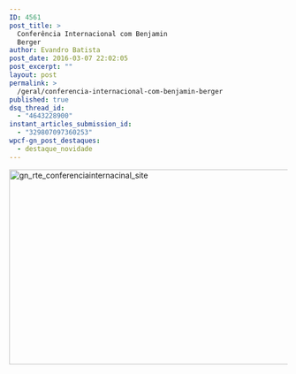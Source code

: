 ```yaml
---
ID: 4561
post_title: >
  Conferência Internacional com Benjamin
  Berger
author: Evandro Batista
post_date: 2016-03-07 22:02:05
post_excerpt: ""
layout: post
permalink: >
  /geral/conferencia-internacional-com-benjamin-berger
published: true
dsq_thread_id:
  - "4643228900"
instant_articles_submission_id:
  - "329807097360253"
wpcf-gn_post_destaques:
  - destaque_novidade
---
```

<img class="alignnone size-full wp-image-4567" src="http://www.gruponews.com.br/wp-content/uploads/2016/03/gn_rte_conferenciainternacinal_site.png" alt="gn_rte_conferenciainternacinal_site" width="960" height="353" />
